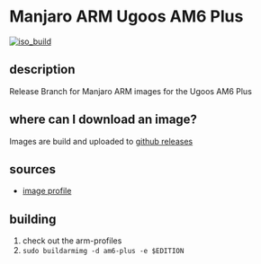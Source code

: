 # Manjaro ARM Ugoos AM6 Plus
[![iso_build](https://github.com/manjaro-arm/am6-plus-images/workflows/image_build_all/badge.svg)](https://github.com/manjaro-arm/am6-plus-images/actions)

## description

Release Branch for Manjaro ARM images for the Ugoos AM6 Plus

## where can I download an image?

Images are build and uploaded to [github releases](https://github.com/manjaro-arm/am6-plus-images/releases)

## sources

- [image profile](https://github.com/manjaro-pinephone/arm-profiles)

## building

1. check out the arm-profiles
2. `sudo buildarmimg -d am6-plus -e $EDITION`
